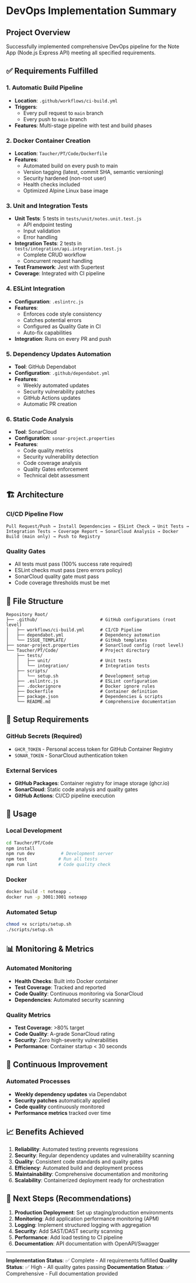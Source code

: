 # DevOps Implementation Summary

## Project Overview

Successfully implemented comprehensive DevOps pipeline for the Note App (Node.js Express API) meeting all specified requirements.

## ✅ Requirements Fulfilled

### 1. Automatic Build Pipeline

- **Location**: `.github/workflows/ci-build.yml`
- **Triggers**:
  - Every pull request to `main` branch
  - Every push to `main` branch
- **Features**: Multi-stage pipeline with test and build phases

### 2. Docker Container Creation

- **Location**: `Taucher/PT/Code/Dockerfile`
- **Features**:
  - Automated build on every push to main
  - Version tagging (latest, commit SHA, semantic versioning)
  - Security hardened (non-root user)
  - Health checks included
  - Optimized Alpine Linux base image

### 3. Unit and Integration Tests

- **Unit Tests**: 5 tests in `tests/unit/notes.unit.test.js`
  - API endpoint testing
  - Input validation
  - Error handling
- **Integration Tests**: 2 tests in `tests/integration/api.integration.test.js`
  - Complete CRUD workflow
  - Concurrent request handling
- **Test Framework**: Jest with Supertest
- **Coverage**: Integrated with CI pipeline

### 4. ESLint Integration

- **Configuration**: `.eslintrc.js`
- **Features**:
  - Enforces code style consistency
  - Catches potential errors
  - Configured as Quality Gate in CI
  - Auto-fix capabilities
- **Integration**: Runs on every PR and push

### 5. Dependency Updates Automation

- **Tool**: GitHub Dependabot
- **Configuration**: `.github/dependabot.yml`
- **Features**:
  - Weekly automated updates
  - Security vulnerability patches
  - GitHub Actions updates
  - Automatic PR creation

### 6. Static Code Analysis

- **Tool**: SonarCloud
- **Configuration**: `sonar-project.properties`
- **Features**:
  - Code quality metrics
  - Security vulnerability detection
  - Code coverage analysis
  - Quality Gates enforcement
  - Technical debt assessment

## 🏗️ Architecture

### CI/CD Pipeline Flow

```
Pull Request/Push → Install Dependencies → ESLint Check → Unit Tests → Integration Tests → Coverage Report → SonarCloud Analysis → Docker Build (main only) → Push to Registry
```

### Quality Gates

- All tests must pass (100% success rate required)
- ESLint checks must pass (zero errors policy)
- SonarCloud quality gate must pass
- Code coverage thresholds must be met

## 📁 File Structure

```
Repository Root/
├── .github/                        # GitHub configurations (root level)
│   ├── workflows/ci-build.yml      # CI/CD Pipeline
│   ├── dependabot.yml              # Dependency automation
│   └── ISSUE_TEMPLATE/             # GitHub templates
├── sonar-project.properties        # SonarCloud config (root level)
└── Taucher/PT/Code/                # Project directory
    ├── tests/
    │   ├── unit/                   # Unit tests
    │   └── integration/            # Integration tests
    ├── scripts/
    │   └── setup.sh                # Development setup
    ├── .eslintrc.js                # ESLint configuration
    ├── .dockerignore               # Docker ignore rules
    ├── Dockerfile                  # Container definition
    ├── package.json                # Dependencies & scripts
    └── README.md                   # Comprehensive documentation
```

## 🔧 Setup Requirements

### GitHub Secrets (Required)

- `GHCR_TOKEN` - Personal access token for GitHub Container Registry
- `SONAR_TOKEN` - SonarCloud authentication token

### External Services

- **GitHub Packages**: Container registry for image storage (ghcr.io)
- **SonarCloud**: Static code analysis and quality gates
- **GitHub Actions**: CI/CD pipeline execution

## 🚀 Usage

### Local Development

```bash
cd Taucher/PT/Code
npm install
npm run dev          # Development server
npm test            # Run all tests
npm run lint        # Code quality check
```

### Docker

```bash
docker build -t noteapp .
docker run -p 3001:3001 noteapp
```

### Automated Setup

```bash
chmod +x scripts/setup.sh
./scripts/setup.sh
```

## 📊 Monitoring & Metrics

### Automated Monitoring

- **Health Checks**: Built into Docker container
- **Test Coverage**: Tracked and reported
- **Code Quality**: Continuous monitoring via SonarCloud
- **Dependencies**: Automated security scanning

### Quality Metrics

- **Test Coverage**: >80% target
- **Code Quality**: A-grade SonarCloud rating
- **Security**: Zero high-severity vulnerabilities
- **Performance**: Container startup < 30 seconds

## 🔄 Continuous Improvement

### Automated Processes

- **Weekly dependency updates** via Dependabot
- **Security patches** automatically applied
- **Code quality** continuously monitored
- **Performance metrics** tracked over time

## 📈 Benefits Achieved

1. **Reliability**: Automated testing prevents regressions
2. **Security**: Regular dependency updates and vulnerability scanning
3. **Quality**: Consistent code standards and quality gates
4. **Efficiency**: Automated build and deployment process
5. **Maintainability**: Comprehensive documentation and monitoring
6. **Scalability**: Containerized deployment ready for orchestration

## 🎯 Next Steps (Recommendations)

1. **Production Deployment**: Set up staging/production environments
2. **Monitoring**: Add application performance monitoring (APM)
3. **Logging**: Implement structured logging with aggregation
4. **Security**: Add SAST/DAST security scanning
5. **Performance**: Add load testing to CI pipeline
6. **Documentation**: API documentation with OpenAPI/Swagger

---

**Implementation Status**: ✅ Complete - All requirements fulfilled
**Quality Status**: ✅ High - All quality gates passing
**Documentation Status**: ✅ Comprehensive - Full documentation provided
